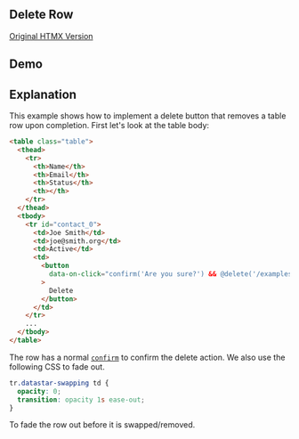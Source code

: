 ## Delete Row

[Original HTMX Version](https://htmx.org/examples/delete-row/)

## Demo

<style>
tr.datastar-swapping td {
  opacity: 0;
  transition: opacity 1s ease-out;
}
</style>

<div
    id="delete_row"
    data-on-load="sse('/examples/delete_row/data')"
>
</div>

## Explanation

This example shows how to implement a delete button that removes a table row upon completion. First let's look at the
table body:

```html
<table class="table">
  <thead>
    <tr>
      <th>Name</th>
      <th>Email</th>
      <th>Status</th>
      <th></th>
    </tr>
  </thead>
  <tbody>
    <tr id="contact_0">
      <td>Joe Smith</td>
      <td>joe@smith.org</td>
      <td>Active</td>
      <td>
        <button
          data-on-click="confirm('Are you sure?') && @delete('/examples/delete_row/data/0')"
        >
          Delete
        </button>
      </td>
    </tr>
    ...
  </tbody>
</table>
```

The row has a normal [`confirm`](https://developer.mozilla.org/en-US/docs/Web/API/Window/confirm) to confirm the delete action. We also use the following CSS to fade out.

```css
tr.datastar-swapping td {
  opacity: 0;
  transition: opacity 1s ease-out;
}
```

To fade the row out before it is swapped/removed.
